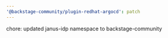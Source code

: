 ```yaml
---
'@backstage-community/plugin-redhat-argocd': patch
---
```


chore: updated janus-idp namespace to backstage-community
